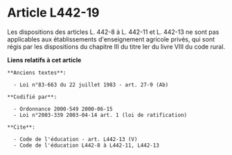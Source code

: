 # Article L442-19

Les dispositions des articles L. 442-8 à L. 442-11 et L. 442-13 ne sont pas applicables aux établissements d'enseignement
agricole privés, qui sont régis par les dispositions du chapitre III du titre Ier du livre VIII du code rural.

**Liens relatifs à cet article**

	**Anciens textes**:

	  - Loi n°83-663 du 22 juillet 1983 - art. 27-9 (Ab)

	**Codifié par**:

	  - Ordonnance 2000-549 2000-06-15
	  - Loi n°2003-339 2003-04-14 art. 1 (loi de ratification)

	**Cite**:

	  - Code de l'éducation - art. L442-13 (V)
	  - Code de l'éducation L442-8 à L442-11, L442-13
